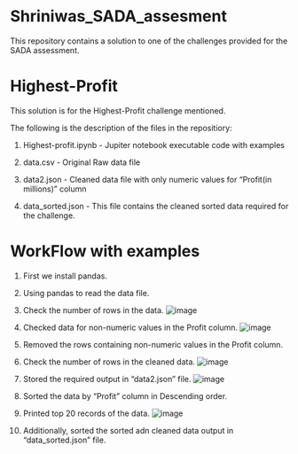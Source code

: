 # Shriniwas_SADA_assesment
This repository contains a solution to one of the challenges provided for the SADA assessment.
# Highest-Profit
This solution is for the Highest-Profit challenge mentioned. 

The following is the description of the files in the repositiory:

1. Highest-profit.ipynb - Jupiter notebook executable code with examples

2. data.csv - Original Raw data file

3. data2.json - Cleaned data file with only numeric values for “Profit(in millions)” column

4. data_sorted.json - This file contains the cleaned sorted data required for the challenge.

# WorkFlow with examples
1. First we install pandas.

2. Using pandas to read the data file.

3. Check the number of rows in the data.
![image](https://user-images.githubusercontent.com/82992833/166964501-f280748e-1449-4d8b-8ba8-94a57578be12.png)

4. Checked data for non-numeric values in the Profit column.
![image](https://user-images.githubusercontent.com/82992833/166964712-ddf694d7-074f-4f34-b048-2fe1a3f9c7bc.png)

5. Removed the rows containing non-numeric values in the Profit column.

6. Check the number of rows in the cleaned data.
![image](https://user-images.githubusercontent.com/82992833/166964664-f88b978b-6c1d-4975-80a3-5d5ff987043b.png)

5. Stored the required output in “data2.json” file.
![image](https://user-images.githubusercontent.com/82992833/166964884-144211e4-76bd-4163-a6a4-ff026286a4a6.png)

6. Sorted the data by “Profit” column in Descending order.

7. Printed top 20 records of the data.
![image](https://user-images.githubusercontent.com/82992833/166964781-a4124e7a-a7ff-45bf-aeae-04fdc9c120e0.png)

8. Additionally, sorted the sorted adn cleaned data output in “data_sorted.json” file.

